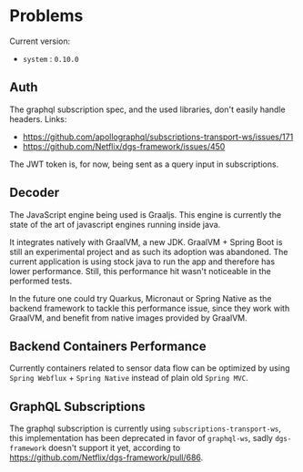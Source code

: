 # Problems

Current version:

- `system` : `0.10.0`

## Auth

The graphql subscription spec, and the used libraries, don't easily handle headers.
Links:

- https://github.com/apollographql/subscriptions-transport-ws/issues/171
- https://github.com/Netflix/dgs-framework/issues/450

The JWT token is, for now, being sent as a query input in subscriptions.

## Decoder

The JavaScript engine being used is Graaljs.
This engine is currently the state of the art of javascript engines running inside java.

It integrates natively with GraalVM, a new JDK. GraalVM + Spring Boot is still an experimental project and as such its adoption was abandoned. The current application is using stock java to run the app and therefore has lower performance. Still, this performance hit wasn't noticeable in the performed tests.

In the future one could try Quarkus, Micronaut or Spring Native as the backend framework to tackle this performance issue, since they work with GraalVM, and benefit from native images provided by GraalVM.

## Backend Containers Performance

Currently containers related to sensor data flow can be optimized by using `Spring Webflux` + `Spring Native` instead of plain old `Spring MVC`.

## GraphQL Subscriptions

The graphql subscription is currently using  `subscriptions-transport-ws`, this implementation has been deprecated in favor of `graphql-ws`, sadly `dgs-framework` doesn't support it yet, according to <https://github.com/Netflix/dgs-framework/pull/686>.
